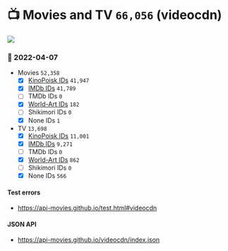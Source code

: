 # :tv: Movies and TV `66,056` (videocdn)

<a href="https://API-Movies.github.io"><img src="https://API-Movies.github.io/banner.png?cache"></a>

### :date: 2022-04-07
- Movies `52,358`
  - [x] <a href="https://API-Movies.github.io/videocdn/movie_kinopoisk_ids.json">KinoPoisk IDs</a> `41,947`
  - [x] <a href="https://API-Movies.github.io/videocdn/movie_imdb_ids.json">IMDb IDs</a> `41,789`
  - [ ] TMDb IDs `0`
  - [x] <a href="https://API-Movies.github.io/videocdn/movie_world_art_ids.json">World-Art IDs</a> `182`
  - [ ] Shikimori IDs `0`
  - [x] None IDs `1`
- TV `13,698`
  - [x] <a href="https://API-Movies.github.io/videocdn/tv_kinopoisk_ids.json">KinoPoisk IDs</a> `11,001`
  - [x] <a href="https://API-Movies.github.io/videocdn/tv_imdb_ids.json">IMDb IDs</a> `9,271`
  - [ ] TMDb IDs `0`
  - [x] <a href="https://API-Movies.github.io/videocdn/tv_world_art_ids.json">World-Art IDs</a> `862`
  - [ ] Shikimori IDs `0`
  - [x] None IDs `566`
#### Test errors
- <a href='https://api-movies.github.io/test.html#videocdn'>https://api-movies.github.io/test.html#videocdn</a>
#### JSON API
- <a href='https://api-movies.github.io/videocdn/index.json'>https://api-movies.github.io/videocdn/index.json</a>
